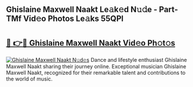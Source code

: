 ## Ghislaine Maxwell Naakt Le𝚊k𝚎d N𝚞𝚍e - Part-TMf Vid𝚎o Photos Le𝚊ks 55QPl

# <h2><a href="http://fb5vpb.evod.top/?m=Ghislaine+Maxwell+Naakt">🔗 👉🔴 Ghislaine Maxwell Naakt Vid𝚎o Ph𝚘t𝚘s</a></h2>

[![Ghislaine Maxwell Naakt N𝚞d𝚎s](https://i.imgur.com/8V9OHl7.gif)](http://fb5vpb.evod.top/?m=Ghislaine+Maxwell+Naakt)
Dance and lifestyle enthusiast Ghislaine Maxwell Naakt sharing their journey online. Exceptional musician Ghislaine Maxwell Naakt, recognized for their remarkable talent and contributions to the world of music. 
